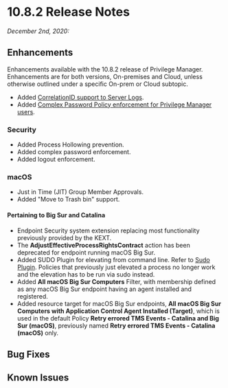 [title]: # (10.8.2 Release)
[tags]: # (on-premises,cloud)
[priority]: # (30093)
# 10.8.2 Release Notes

_December 2nd, 2020:_

## Enhancements

Enhancements available with the 10.8.2 release of Privilege Manager. Enhancements are for both versions, On-premises and Cloud, unless otherwise outlined under a specific On-prem or Cloud subtopic.

* Added [CorrelationID support to Server Logs](../admin/log-viewer.md).
* Added [Complex Password Policy enforcement for Privilege Manager users](../admin/users/pw-complexity.md).

### Security

* Added Process Hollowing prevention.
* Added complex password enforcement.
* Added logout enforcement.

### macOS

* Just in Time (JIT) Group Member Approvals.
* Added "Move to Trash bin" support.

#### Pertaining to Big Sur and Catalina

* Endpoint Security system extension replacing most functionality previously provided by the KEXT.
* The __AdjustEffectiveProcessRightsContract__ action has been deprecated for endpoint running macOS Big Sur.
* Added SUDO Plugin for elevating from command line. Refer to [Sudo Plugin](). Policies that previously just elevated a process no longer work and the elevation has to be run via sudo instead.
* Added __All macOS Big Sur Computers__ Filter, with membership defined as any macOS Big Sur endpoint having an agent installed and registered.
* Added resource target for macOS Big Sur endpoints, __All macOS Big Sur Computers with Application Control Agent Installed (Target)__, which is used in the default Policy __Retry errored TMS Events - Catalina and Big Sur (macOS)__, previously named __Retry errored TMS Events - Catalina (macOS)__ only.

## Bug Fixes

## Known Issues

